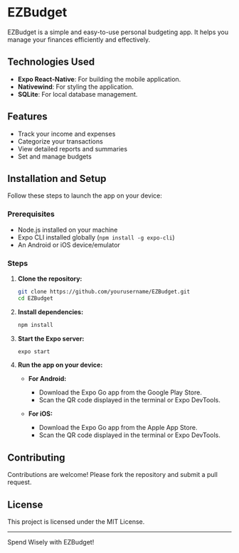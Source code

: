 # EZBudget

EZBudget is a simple and easy-to-use personal budgeting app. It helps you manage your finances efficiently and effectively.

## Technologies Used

- **Expo React-Native**: For building the mobile application.
- **Nativewind**: For styling the application.
- **SQLite**: For local database management.

## Features

- Track your income and expenses
- Categorize your transactions
- View detailed reports and summaries
- Set and manage budgets

## Installation and Setup

Follow these steps to launch the app on your device:

### Prerequisites

- Node.js installed on your machine
- Expo CLI installed globally (`npm install -g expo-cli`)
- An Android or iOS device/emulator

### Steps

1. **Clone the repository:**

   ```bash
   git clone https://github.com/yourusername/EZBudget.git
   cd EZBudget
   ```

2. **Install dependencies:**

   ```bash
   npm install
   ```

3. **Start the Expo server:**

   ```bash
   expo start
   ```

4. **Run the app on your device:**

   - **For Android:**
     - Download the Expo Go app from the Google Play Store.
     - Scan the QR code displayed in the terminal or Expo DevTools.

   - **For iOS:**
     - Download the Expo Go app from the Apple App Store.
     - Scan the QR code displayed in the terminal or Expo DevTools.

## Contributing

Contributions are welcome! Please fork the repository and submit a pull request.

## License

This project is licensed under the MIT License.

---

Spend Wisely with EZBudget!
